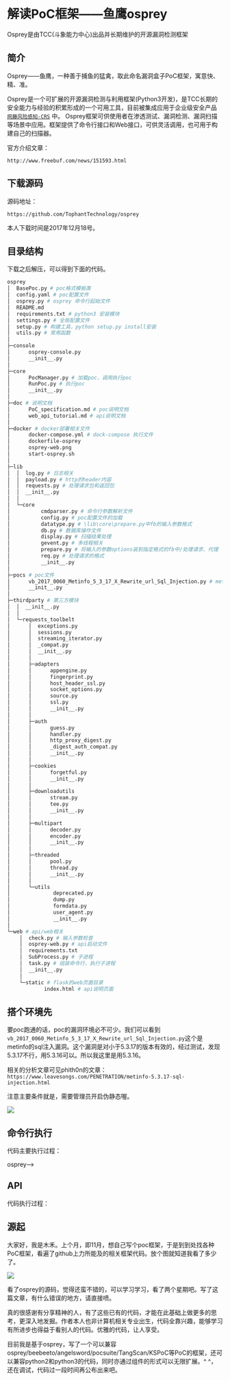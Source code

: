 # 解读PoC框架——鱼鹰osprey

Osprey是由TCC(斗象能力中心)出品并长期维护的开源漏洞检测框架

## 简介

Osprey——鱼鹰，一种善于捕鱼的猛禽，取此命名漏洞盒子PoC框架，寓意快、精、准。

Osprey是一个可扩展的开源漏洞检测与利用框架(Python3开发)，是TCC长期的安全能力与经验的积累形成的一个可用工具，目前被集成应用于企业级安全产品 [`网藤风险感知-CRS`](https://www.riskivy.com/product/crs) 中。 Osprey框架可供使用者在渗透测试、漏洞检测、漏洞扫描等场景中应用。框架提供了命令行接口和Web接口，可供灵活调用，也可用于构建自己的扫描器。

官方介绍文章：

`http://www.freebuf.com/news/151593.html`

## 下载源码

源码地址：

`https://github.com/TophantTechnology/osprey`

本人下载时间是2017年12月18号。

## 目录结构

下载之后解压，可以得到下面的代码。

```bash
osprey
│  BasePoc.py # poc格式模板类
│  config.yaml # poc配置文件
│  osprey.py # osprey 命令行起始文件
│  README.md
│  requirements.txt # python3 安装模块
│  settings.py # 全局配置文件
│  setup.py # 构建工具，python setup.py install安装
│  utils.py # 常用函数
│
├─console
│      osprey-console.py 
│      __init__.py
│
├─core
│      PocManager.py # 加载poc、调用执行poc
│      RunPoc.py # 执行poc
│      __init__.py
│
├─doc # 说明文档
│      PoC_specification.md # poc说明文档
│      web_api_tutorial.md # api说明文档
│
├─docker # docker部署相关文件
│      docker-compose.yml # dock-compose 执行文件
│      dockerfile-osprey
│      osprey-web.png
│      start-osprey.sh
│
├─lib
│  │  log.py # 日志相关
│  │  payload.py # http的header内容
│  │  requests.py # 处理请求包和返回包
│  │  __init__.py
│  │
│  └─core
│          cmdparser.py # 命令行参数解析文件
│          config.py # poc配置文件的加载
│          datatype.py # \lib\core\prepare.py中fb的输入参数格式
│          db.py # 数据库操作文件
│          display.py # 扫描结果处理
│          gevent.py # 多线程相关
│          prepare.py # 将输入的参数options装到指定格式的fb中/处理请求、代理
│          req.py # 处理请求的格式
│          __init__.py
│
├─pocs # poc文件
│      vb_2017_0060_Metinfo_5_3_17_X_Rewrite_url_Sql_Injection.py # metinfo的注入漏洞PoC
│      __init__.py
│
├─thirdparty # 第三方模块
│  │  __init__.py
│  │
│  └─requests_toolbelt
│      │  exceptions.py
│      │  sessions.py
│      │  streaming_iterator.py
│      │  _compat.py
│      │  __init__.py
│      │
│      ├─adapters
│      │      appengine.py
│      │      fingerprint.py
│      │      host_header_ssl.py
│      │      socket_options.py
│      │      source.py
│      │      ssl.py
│      │      __init__.py
│      │
│      ├─auth
│      │      guess.py
│      │      handler.py
│      │      http_proxy_digest.py
│      │      _digest_auth_compat.py
│      │      __init__.py
│      │
│      ├─cookies
│      │      forgetful.py
│      │      __init__.py
│      │
│      ├─downloadutils
│      │      stream.py
│      │      tee.py
│      │      __init__.py
│      │
│      ├─multipart
│      │      decoder.py
│      │      encoder.py
│      │      __init__.py
│      │
│      ├─threaded
│      │      pool.py
│      │      thread.py
│      │      __init__.py
│      │
│      └─utils
│              deprecated.py
│              dump.py
│              formdata.py
│              user_agent.py
│              __init__.py
│
└─web # api/web相关
    │  check.py # 输入参数检查
    │  osprey-web.py # api启动文件
    │  requirements.txt
    │  SubProcess.py # 子进程
    │  task.py # 组装命令行，执行子进程
    │  __init__.py
    │
    └─static # flask的web页面目录
            index.html # api说明页面
```

## 搭个环境先

要poc跑通的话，poc的漏洞环境必不可少。我们可以看到`vb_2017_0060_Metinfo_5_3_17_X_Rewrite_url_Sql_Injection.py`这个是metinfo的sql注入漏洞。这个漏洞是对小于5.3.17的版本有效的，经过测试，发现5.3.17不行，用5.3.16可以。所以我这里是用5.3.16。

相关的分析文章可见phith0n的文章：`https://www.leavesongs.com/PENETRATION/metinfo-5.3.17-sql-injection.html`

注意主要条件就是，需要管理员开启伪静态喔。

![](./pic/3.jpg)

## 命令行执行

代码主要执行过程：

osprey-->







## API

代码执行过程：





















## 源起

大家好，我是木禾。上个月，即11月，想自己写个poc框架，于是到到处找各种PoC框架，看遍了github上力所能及的相关框架代码。放个图就知道我看了多少了。

![](./pic/end1.png)



看了osprey的源码，觉得还蛮不错的，可以学习学习，看了两个星期吧。写了这篇文章，有什么错误的地方，请直接喷。

真的很感谢有分享精神的人，有了这些已有的代码，才能在此基础上做更多的思考，更深入地发掘。作者本人也非计算机相关专业出生，代码全靠兴趣，能够学习有所进步也得益于看别人的代码。优雅的代码，让人享受。

目前我是基于osprey，写了一个可以兼容osprey/beebeeto/angelsword/pocsuite/TangScan/KSPoC等PoC的框架，还可以兼容python2和python3的代码，同时亦通过组件的形式可以无限扩展。^ ^，还在调试，代码过一段时间再公布出来吧。